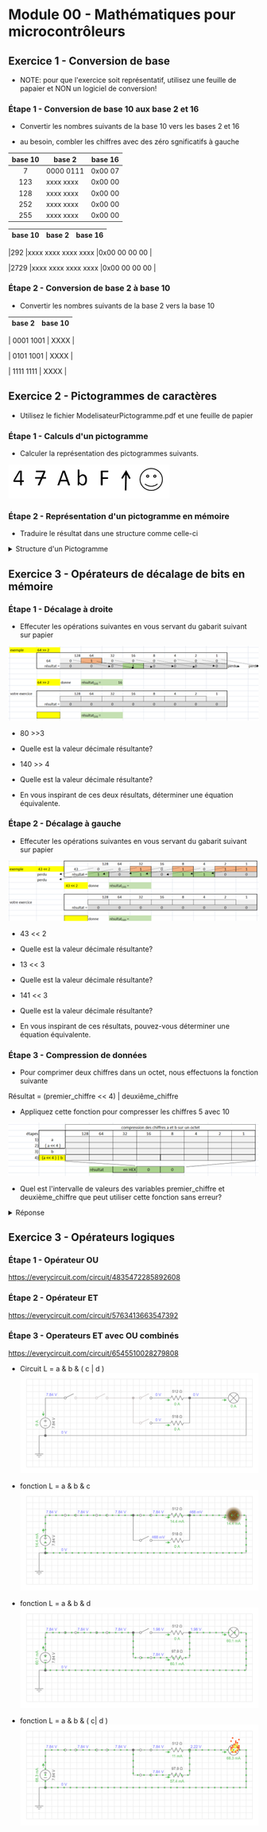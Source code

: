 # Module 00 - Mathématiques pour microcontrôleurs 

## Exercice 1 - Conversion de base

- NOTE: pour que l'exercice soit représentatif, utilisez une feuille de papaier et NON un logiciel de  conversion!

### Étape 1 - Conversion de base 10 aux base 2 et 16
- Convertir les nombres suivants de la base 10 vers les bases 2 et 16

- au besoin, combler les chiffres avec des zéro sgnificatifs à gauche

|base 10|   base 2  | base 16 |
|:-----:|-----------|---------|
|7      | 0000 0111 | 0x00 07 |
|123    | xxxx xxxx | 0x00 00 |
|128    | xxxx xxxx | 0x00 00 |
|252    | xxxx xxxx | 0x00 00 |
|255    | xxxx xxxx | 0x00 00 |

|base 10   |       base 2      |    base 16   |
|:-------:|--------------------|--------------|

|292      |xxxx xxxx xxxx xxxx |0x00 00 00 00 |

|2729     |xxxx xxxx xxxx xxxx |0x00 00 00 00 |

### Étape 2 - Conversion de base 2 à base 10

- Convertir les nombres suivants de la base 2 vers la base 10

|   base 2  | base 10|
|:---------:|------|

| 0001 1001 | XXXX |

| 0101 1001 | XXXX |

| 1111 1111 | XXXX |

## Exercice 2 - Pictogrammes de caractères

- Utilisez le fichier ModelisateurPictogramme.pdf et une feuille de papier

### Étape 1 - Calculs d'un pictogramme

- Calculer la représentation des pictogrammes suivants.

![pictogrammes](img/PIctogrammes.PNG)

### Étape 2 - Représentation d'un pictogramme en mémoire

- Traduire le résultat dans une structure comme celle-ci

<details>
    <summary>Structure d'un Pictogramme</summary>
byte[] chiffre1 = new byte[] {

    0b0000 0100,
    
    0b0000 1100,
    
     ... }

</details>

## Exercice 3 -  Opérateurs de décalage de bits en mémoire

### Étape 1 - Décalage à droite

- Effecuter les opérations suivantes en vous servant du gabarit suivant sur papier

![decalage a droite](img/DecalageADroite.png)

- 80 >>3

- Quelle est la valeur décimale résultante?

- 140 >> 4

- Quelle est la valeur décimale résultante?

- En vous inspirant de ces deux résultats, déterminer une équation équivalente.

### Étape 2 - Décalage à gauche

- Effecuter les opérations suivantes en vous servant du gabarit suivant sur papier

![decalage a gauche](img/DecalageAGauche.PNG)

-  43 << 2

- Quelle est la valeur décimale résultante?

-  13 << 3

- Quelle est la valeur décimale résultante?

- 141 << 3

- Quelle est la valeur décimale résultante?

- En vous inspirant de ces résultats, pouvez-vous déterminer une équation équivalente.

### Étape 3 - Compression de données

- Pour comprimer deux chiffres dans un octet, nous effectuons la fonction suivante

Résultat = (premier_chiffre << 4) | deuxiême_chiffre

- Appliquez cette fonction pour compresser les chiffres 5 avec 10

![compression](img/Compression2Chiffres.PNG )

- Quel est l'intervalle de valeurs des variables premier_chiffre et deuxième_chiffre que peut utiliser cette fonction sans erreur?

<details>
    <summary>Réponse</summary>

   intervalle est [ 0 à  F] 
   
   parce que dans ce mode de compresson, chaque chiffre est limité à 4 bits

</details>

## Exercice 3 -  Opérateurs logiques

### Étape 1 - Opérateur OU 

https://everycircuit.com/circuit/4835472285892608

### Étape 2 - Opérateur ET 

https://everycircuit.com/circuit/5763413663547392

### Étape 3 - Operateurs ET avec OU combinés

https://everycircuit.com/circuit/6545510028279808

- Circuit L = a & b & ( c | d )
![CircuitDeBase](img/FonctionsET-OU_combines.png)

- fonction L = a & b & c
![CircuitLimite](img/FonctionA_ET_B_ET_C.png)

- fonction L = a & b & d
![CircuitLimite](img/FonctionA_ET_B_ET_D.png)

- fonction L = a & b & ( c| d )
![Destruction](img/FonctionA_ET_B_OU_C_ET_D.png)




